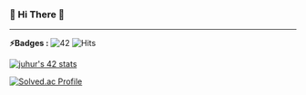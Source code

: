 ### 👋 Hi There 👋

---

**⚡️Badges :** ![42](https://badgen.net/badge/Born2Code/juhur/yellow?cache=86400&icon=https://meta.intra.42.fr/assets/42_logo-7dfc9110a5319a308863b96bda33cea995046d1731cebb735e41b16255106c12.svg) ![Hits](https://hits.seeyoufarm.com/api/count/incr/badge.svg?url=https%3A%2F%2Fgithub.com%2Fzhunhe)

[![juhur's 42 stats](https://badge42.herokuapp.com/api/stats/juhur?privacyEmail=true)](https://github.com/JaeSeoKim/badge42)

[![Solved.ac Profile](http://mazassumnida.wtf/api/v2/generate_badge?boj=xuzhunhe)](https://solved.ac/xuzhunhe/)
